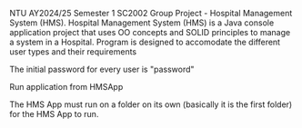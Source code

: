 NTU AY2024/25 Semester 1 SC2002 Group Project - Hospital Management System (HMS).
Hospital Management System (HMS) is a Java console application project that uses OO concepts and SOLID principles to manage a system in a Hospital. Program is designed to accomodate the different user types and their requirements

The initial password for every user is "password"

Run application from HMSApp

The HMS App must run on a folder on its own (basically it is the first folder) for the HMS App to run.
